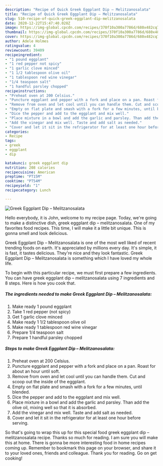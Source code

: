 ```yaml
---
description: "Recipe of Quick Greek Eggplant Dip – Melitzanosalata"
title: "Recipe of Quick Greek Eggplant Dip – Melitzanosalata"
slug: 510-recipe-of-quick-greek-eggplant-dip-melitzanosalata
date: 2020-12-22T15:47:40.028Z
image: https://img-global.cpcdn.com/recipes/370f10a300a7786d/680x482cq70/greek-eggplant-dip-melitzanosalata-recipe-main-photo.jpg
thumbnail: https://img-global.cpcdn.com/recipes/370f10a300a7786d/680x482cq70/greek-eggplant-dip-melitzanosalata-recipe-main-photo.jpg
cover: https://img-global.cpcdn.com/recipes/370f10a300a7786d/680x482cq70/greek-eggplant-dip-melitzanosalata-recipe-main-photo.jpg
author: Adele Holmes
ratingvalue: 4
reviewcount: 39409
recipeingredient:
- "1 pound eggplant"
- "1 red pepper not spicy"
- "1 garlic clove minced"
- "1 1/2 tablespoon olive oil"
- "1 tablespoon red wine vinegar"
- "1/4 teaspoon salt"
- "1 handful parsley chopped"
recipeinstructions:
- "Preheat oven at 200 Celsius."
- "Puncture eggplant and pepper with a fork and place on a pan. Roast for about an hour until soft."
- "Remove from oven and let cool until you can handle them. Cut and scoop out the inside of the eggplant."
- "Empty on flat plate and smash with a fork for a few minutes, until blended."
- "Dice the pepper and add to the eggplant and mix well."
- "Place mixture in a bowl and add the garlic and parsley. Than add the olive oil, mixing well so that it is absorbed."
- "Add the vinegar and mix well. Taste and add salt as needed."
- "Cover and let it sit in the refrigerator for at least one hour before serving."
categories:
- Recipe
tags:
- greek
- eggplant
- dip

katakunci: greek eggplant dip 
nutrition: 208 calories
recipecuisine: American
preptime: "PT15M"
cooktime: "PT54M"
recipeyield: "1"
recipecategory: Lunch

---
```



![Greek Eggplant Dip – Melitzanosalata](https://img-global.cpcdn.com/recipes/370f10a300a7786d/680x482cq70/greek-eggplant-dip-melitzanosalata-recipe-main-photo.jpg)

Hello everybody, it is John, welcome to my recipe page. Today, we're going to make a distinctive dish, greek eggplant dip – melitzanosalata. One of my favorites food recipes. This time, I will make it a little bit unique. This is gonna smell and look delicious.



Greek Eggplant Dip – Melitzanosalata is one of the most well liked of recent trending foods on earth. It's appreciated by millions every day. It's simple, it is fast, it tastes delicious. They're nice and they look fantastic. Greek Eggplant Dip – Melitzanosalata is something which I have loved my whole life.


To begin with this particular recipe, we must first prepare a few ingredients. You can have greek eggplant dip – melitzanosalata using 7 ingredients and 8 steps. Here is how you cook that.

<!--inarticleads1-->

##### The ingredients needed to make Greek Eggplant Dip – Melitzanosalata:

1. Make ready 1 pound eggplant
1. Take 1 red pepper (not spicy)
1. Get 1 garlic clove minced
1. Make ready 1 1/2 tablespoon olive oil
1. Make ready 1 tablespoon red wine vinegar
1. Prepare 1/4 teaspoon salt
1. Prepare 1 handful parsley chopped




<!--inarticleads2-->

##### Steps to make Greek Eggplant Dip – Melitzanosalata:

1. Preheat oven at 200 Celsius.
1. Puncture eggplant and pepper with a fork and place on a pan. Roast for about an hour until soft.
1. Remove from oven and let cool until you can handle them. Cut and scoop out the inside of the eggplant.
1. Empty on flat plate and smash with a fork for a few minutes, until blended.
1. Dice the pepper and add to the eggplant and mix well.
1. Place mixture in a bowl and add the garlic and parsley. Than add the olive oil, mixing well so that it is absorbed.
1. Add the vinegar and mix well. Taste and add salt as needed.
1. Cover and let it sit in the refrigerator for at least one hour before serving.




So that's going to wrap this up for this special food greek eggplant dip – melitzanosalata recipe. Thanks so much for reading. I am sure you will make this at home. There is gonna be more interesting food in home recipes coming up. Remember to bookmark this page on your browser, and share it to your loved ones, friends and colleague. Thank you for reading. Go on get cooking!
